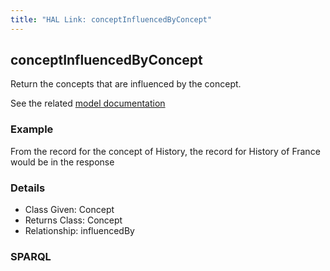 ```yaml
---
title: "HAL Link: conceptInfluencedByConcept"
---
```


## conceptInfluencedByConcept

Return the concepts that are influenced by the concept.

See the related [model documentation](/model/concept/#creation-and-influences)

### Example

From the record for the concept of History, the record for History of France would be in the response


### Details

* Class Given: Concept
* Returns Class: Concept
* Relationship: influencedBy


### SPARQL
```

```

